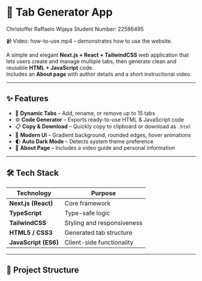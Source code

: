 # 🧩 Tab Generator App

Christoffer Raffaelo Wijaya
Student Number: 22586495

📹 Video: how-to-use.mp4 – demonstrates how to use the website.

A simple and elegant **Next.js + React + TailwindCSS** web application that lets users create and manage multiple tabs, then generate clean and reusable **HTML + JavaScript** code.  
Includes an **About page** with author details and a short instructional video.

---

## ✨ Features

- 🧱 **Dynamic Tabs** – Add, rename, or remove up to 15 tabs  
- ⚙️ **Code Generator** – Exports ready-to-use HTML & JavaScript code  
- 📋 **Copy & Download** – Quickly copy to clipboard or download as `.html`  
- 🌈 **Modern UI** – Gradient background, rounded edges, hover animations  
- 🌓 **Auto Dark Mode** – Detects system theme preference  
- 🎥 **About Page** – Includes a video guide and personal information  

---

## 🛠️ Tech Stack

| Technology | Purpose |
|-------------|----------|
| **Next.js (React)** | Core framework |
| **TypeScript** | Type-safe logic |
| **TailwindCSS** | Styling and responsiveness |
| **HTML5 / CSS3** | Generated tab structure |
| **JavaScript (ES6)** | Client-side functionality |

---

## 📁 Project Structure

